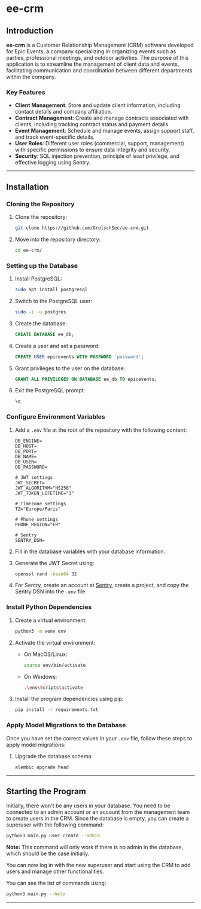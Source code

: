 # ee-crm

## Introduction

**ee-crm** is a Customer Relationship Management (CRM) software developed for Epic Events, a company specializing in organizing events such as parties, professional meetings, and outdoor activities. The purpose of this application is to streamline the management of client data and events, facilitating communication and coordination between different departments within the company.

### Key Features

- **Client Management**: Store and update client information, including contact details and company affiliation.
- **Contract Management**: Create and manage contracts associated with clients, including tracking contract status and payment details.
- **Event Management**: Schedule and manage events, assign support staff, and track event-specific details.
- **User Roles**: Different user roles (commercial, support, management) with specific permissions to ensure data integrity and security.
- **Security**: SQL injection prevention, principle of least privilege, and effective logging using Sentry.

---

## Installation

### Cloning the Repository

1. Clone the repository:
    ```bash
    git clone https://github.com/GrolschSec/ee-crm.git
    ```
2. Move into the repository directory:
    ```bash
    cd ee-crm/
    ```

### Setting up the Database

1. Install PostgreSQL:
    ```bash
    sudo apt install postgresql
    ```

2. Switch to the PostgreSQL user:
    ```bash
    sudo -i -u postgres
    ```

3. Create the database:
    ```sql
    CREATE DATABASE ee_db;
    ```

4. Create a user and set a password:
    ```sql
    CREATE USER epicevents WITH PASSWORD 'password';
    ```

5. Grant privileges to the user on the database:
    ```sql
    GRANT ALL PRIVILEGES ON DATABASE ee_db TO epicevents;
    ```

6. Exit the PostgreSQL prompt:
    ```sql
    \q
    ```

### Configure Environment Variables

1. Add a `.env` file at the root of the repository with the following content:

    ```env
    DB_ENGINE=
    DB_HOST=
    DB_PORT=
    DB_NAME=
    DB_USER=
    DB_PASSWORD=

    # JWT settings
    JWT_SECRET=
    JWT_ALGORITHM="HS256"
    JWT_TOKEN_LIFETIME="1"

    # Timezone settings
    TZ="Europe/Paris"

    # Phone settings
    PHONE_REGION="FR"

    # Sentry
    SENTRY_DSN=
    ```

2. Fill in the database variables with your database information.

3. Generate the JWT Secret using:
    ```bash
    openssl rand -base64 32
    ```

4. For Sentry, create an account at [Sentry](https://sentry.io/), create a project, and copy the Sentry DSN into the `.env` file.

### Install Python Dependencies

1. Create a virtual environment:
    ```bash
    python3 -m venv env
    ```

2. Activate the virtual environment:
    - On MacOS/Linux:
        ```bash
        source env/bin/activate
        ```
    - On Windows:
        ```bash
        .\env\Scripts\activate
        ```

3. Install the program dependencies using pip:
    ```bash
    pip install -r requirements.txt
    ```

### Apply Model Migrations to the Database

Once you have set the correct values in your `.env` file, follow these steps to apply model migrations:

1. Upgrade the database schema:
    ```bash
    alembic upgrade head
    ```

---

## Starting the Program

Initially, there won't be any users in your database. You need to be connected to an admin account or an account from the management team to create users in the CRM. Since the database is empty, you can create a superuser with the following command:

```bash
python3 main.py user create --admin
```

**Note:** This command will only work if there is no admin in the database, which should be the case initially.

You can now log in with the new superuser and start using the CRM to add users and manage other functionalities.

You can see the list of commands using:
```bash
python3 main.py --help
```

---
